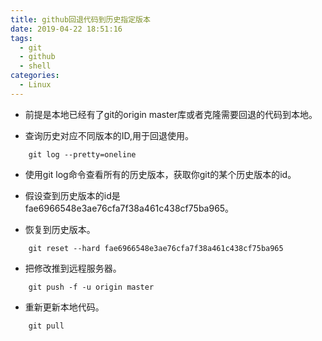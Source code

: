 ```yaml
---
title: github回退代码到历史指定版本
date: 2019-04-22 18:51:16
tags:
  - git
  - github
  - shell
categories:
  - Linux
---
```


+ 前提是本地已经有了git的origin master库或者克隆需要回退的代码到本地。

+ 查询历史对应不同版本的ID,用于回退使用。
```
	git log --pretty=oneline
```
+ 使用git log命令查看所有的历史版本，获取你git的某个历史版本的id。
 * 假设查到历史版本的id是fae6966548e3ae76cfa7f38a461c438cf75ba965。

+ 恢复到历史版本。
```
	git reset --hard fae6966548e3ae76cfa7f38a461c438cf75ba965
```

+ 把修改推到远程服务器。
```
	git push -f -u origin master
```

+ 重新更新本地代码。
```
	git pull
```
